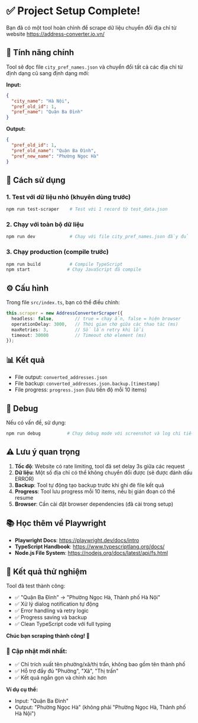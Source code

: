 # ✅ Project Setup Complete!

Bạn đã có một tool hoàn chỉnh để scrape dữ liệu chuyển đổi địa chỉ từ website https://address-converter.io.vn/

## 🎯 Tính năng chính

Tool sẽ đọc file `city_pref_names.json` và chuyển đổi tất cả các địa chỉ từ định dạng cũ sang định dạng mới:

**Input:** 
```json
{
  "city_name": "Hà Nội",
  "pref_old_id": 1,
  "pref_name": "Quận Ba Đình"
}
```

**Output:**
```json
{
  "pref_old_id": 1,
  "pref_old_name": "Quận Ba Đình",
  "pref_new_name": "Phường Ngọc Hà"
}
```

## 🚀 Cách sử dụng

### 1. Test với dữ liệu nhỏ (khuyên dùng trước)
```bash
npm run test-scraper    # Test với 1 record từ test_data.json
```

### 2. Chạy với toàn bộ dữ liệu
```bash
npm run dev             # Chạy với file city_pref_names.json đầy đủ
```

### 3. Chạy production (compile trước)
```bash
npm run build           # Compile TypeScript
npm start              # Chạy JavaScript đã compile
```

## ⚙️ Cấu hình

Trong file `src/index.ts`, bạn có thể điều chỉnh:

```typescript
this.scraper = new AddressConverterScraper({
  headless: false,        // true = chạy ẩn, false = hiện browser
  operationDelay: 3000,   // Thời gian chờ giữa các thao tác (ms)
  maxRetries: 3,          // Số lần retry khi lỗi
  timeout: 30000          // Timeout chờ element (ms)
});
```

## 📊 Kết quả

- File output: `converted_addresses.json`
- File backup: `converted_addresses.json.backup.[timestamp]`
- File progress: `progress.json` (lưu tiến độ mỗi 10 items)

## 🔧 Debug

Nếu có vấn đề, sử dụng:
```bash
npm run debug          # Chạy debug mode với screenshot và log chi tiết
```

## ⚠️ Lưu ý quan trọng

1. **Tốc độ**: Website có rate limiting, tool đã set delay 3s giữa các request
2. **Dữ liệu**: Một số địa chỉ có thể không chuyển đổi được (sẽ được đánh dấu ERROR)
3. **Backup**: Tool tự động tạo backup trước khi ghi đè file kết quả
4. **Progress**: Tool lưu progress mỗi 10 items, nếu bị gián đoạn có thể resume
5. **Browser**: Cần cài đặt browser dependencies (đã cài trong setup)

## 📚 Học thêm về Playwright

- **Playwright Docs**: https://playwright.dev/docs/intro
- **TypeScript Handbook**: https://www.typescriptlang.org/docs/
- **Node.js File System**: https://nodejs.org/docs/latest/api/fs.html

## 🎉 Kết quả thử nghiệm

Tool đã test thành công:
- ✅ "Quận Ba Đình" → "Phường Ngọc Hà, Thành phố Hà Nội"
- ✅ Xử lý dialog notification tự động
- ✅ Error handling và retry logic
- ✅ Progress saving và backup
- ✅ Clean TypeScript code với full typing

**Chúc bạn scraping thành công! 🚀**

### 🔄 **Cập nhật mới nhất:**
- ✅ Chỉ trích xuất tên phường/xã/thị trấn, không bao gồm tên thành phố
- ✅ Hỗ trợ đầy đủ "Phường", "Xã", "Thị trấn" 
- ✅ Kết quả ngắn gọn và chính xác hơn

**Ví dụ cụ thể:**
- Input: "Quận Ba Đình" 
- Output: "Phường Ngọc Hà" (không phải "Phường Ngọc Hà, Thành phố Hà Nội")
